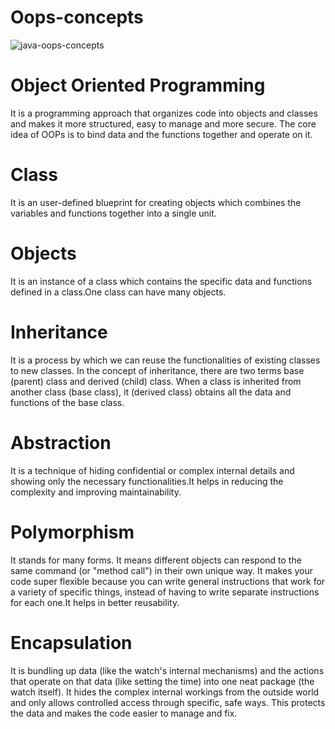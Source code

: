# Oops-concepts
![java-oops-concepts](https://github.com/user-attachments/assets/1963ff3e-c46e-4cce-8396-c0352acd612c)


# Object Oriented Programming
It is a programming approach that organizes code into objects and classes and makes it more structured, easy to manage and more secure. The core idea of OOPs is to bind data and the functions together and operate on it.

# Class
It is an user-defined blueprint for creating objects which combines the variables and functions together into a single unit.

# Objects
It is an instance of a class which contains the specific data and functions defined in a class.One class can have many objects.

# Inheritance
It is a process by which we can reuse the functionalities of existing classes to new classes. In the concept of inheritance, there are two terms base (parent) class and derived (child) class. When a class is inherited from another class (base class), it (derived class) obtains all the data and functions of the base class.

# Abstraction
It is a technique of hiding confidential or complex internal details and showing only the necessary functionalities.It helps in reducing the complexity and improving maintainability.

# Polymorphism
It stands for many forms. It means different objects can respond to the same command (or "method call") in their own unique way. It makes your code super flexible because you can write general instructions that work for a variety of specific things, instead of having to write separate instructions for each one.It helps in better reusability.

# Encapsulation
It is bundling up data (like the watch's internal mechanisms) and the actions that operate on that data (like setting the time) into one neat package (the watch itself). It hides the complex internal workings from the outside world and only allows controlled access through specific, safe ways. This protects the data and makes the code easier to manage and fix.


